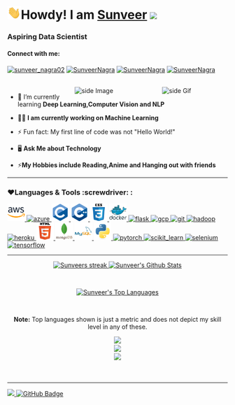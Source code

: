 <h1> <img src="https://raw.githubusercontent.com/ABSphreak/ABSphreak/master/gifs/Hi.gif" height="30px">Howdy! I am <a href="https://github.com/SIERRA117a1">Sunveer</a>
<img height="30px" src="https://emojis.slackmojis.com/emojis/images/1531849430/4246/blob-sunglasses.gif?1531849430"></h1>
<h3 align="left">Aspiring Data Scientist</h3>

<h4 align="left">Connect with me:</h4>
<p align="left">
<a href="https://instagram.com/sunveernagra_02" target="_blank"><img align="center" src="https://raw.githubusercontent.com/rahuldkjain/github-profile-readme-generator/master/src/images/icons/Social/instagram.svg" alt="sunveer_nagra02" height="25" width="30" /></a>
<a href="https://www.linkedin.com/in/sunveer-singh-nagra-998187190/" target="_blank"><img align="center" src="https://raw.githubusercontent.com/rahuldkjain/github-profile-readme-generator/master/src/images/icons/Social/linked-in-alt.svg" alt="SunveerNagra" height="25" width="30" /></a>
<a href="https://www.kaggle.com/sunveernagra" target="_blank"><img align="center" src="https://raw.githubusercontent.com/rahuldkjain/github-profile-readme-generator/master/src/images/icons/Social/kaggle.svg" alt="SunveerNagra" height="25" width="30" /></a>
<a href="mailto:sunveernagra@gmail.com" target="_blank"><img align="center" src="https://img.shields.io/badge/Gmail-D14836?style=for-the-badge&logo=gmail&logoColor=white" alt="SunveerNagra" height="25" width="80" /></a>
</p>
<br/>
<a href="https://github.com/SIERRA117a1"> <img src="https://media3.giphy.com/media/ZEB6yFbLnhyQf7g3hn/giphy.gif" alt="side Gif" align="right" width="150" height="auto"/> </a>
<a href="https://github.com/"> <img src="https://github.com/sciencepal/sciencepal/blob/master/assets/life_balance.gif" alt="side Image" align="right" width="200" height="auto" /> </a>


- 🌱 I’m currently learning **Deep Learning,Computer Vision and NLP**

- 👨‍💻 **I am currently working on Machine Learning**

- ⚡ Fun fact: My first line of code was not "Hello World!"

- :desktop_computer: **Ask Me about Technology**

- ⚡**My Hobbies include Reading,Anime and Hanging out with friends**

<hr>

<h3 align="left">❤Languages & Tools :screwdriver: :</h3>

<p align="left"> <a href="https://aws.amazon.com" target="_blank"> <img src="https://raw.githubusercontent.com/devicons/devicon/master/icons/amazonwebservices/amazonwebservices-original-wordmark.svg" alt="aws" width="40" height="40"/> </a> <a href="https://azure.microsoft.com/en-in/" target="_blank"> <img src="https://www.vectorlogo.zone/logos/microsoft_azure/microsoft_azure-icon.svg" alt="azure" width="40" height="40"/> </a> <a href="https://www.cprogramming.com/" target="_blank"> <img src="https://raw.githubusercontent.com/devicons/devicon/master/icons/c/c-original.svg" alt="c" width="40" height="40"/> </a> <a href="https://www.w3schools.com/cpp/" target="_blank"> <img src="https://raw.githubusercontent.com/devicons/devicon/master/icons/cplusplus/cplusplus-original.svg" alt="cplusplus" width="40" height="40"/> </a> <a href="https://www.w3schools.com/css/" target="_blank"> <img src="https://raw.githubusercontent.com/devicons/devicon/master/icons/css3/css3-original-wordmark.svg" alt="css3" width="40" height="40"/> </a><!-- <a href="https://www.djangoproject.com/" target="_blank"> <img src="https://raw.githubusercontent.com/devicons/devicon/master/icons/django/django-original.svg" alt="django" width="40" height="40"/>--> </a> <a href="https://www.docker.com/" target="_blank"> <img src="https://raw.githubusercontent.com/devicons/devicon/master/icons/docker/docker-original-wordmark.svg" alt="docker" width="40" height="40"/> </a> <a href="https://flask.palletsprojects.com/" target="_blank"> <img src="https://www.vectorlogo.zone/logos/pocoo_flask/pocoo_flask-icon.svg" alt="flask" width="40" height="40"/> </a> <a href="https://cloud.google.com" target="_blank"> <img src="https://www.vectorlogo.zone/logos/google_cloud/google_cloud-icon.svg" alt="gcp" width="40" height="40"/> </a> <a href="https://git-scm.com/" target="_blank"> <img src="https://www.vectorlogo.zone/logos/git-scm/git-scm-icon.svg" alt="git" width="40" height="40"/> </a> <a href="https://hadoop.apache.org/" target="_blank"> <img src="https://www.vectorlogo.zone/logos/apache_hadoop/apache_hadoop-icon.svg" alt="hadoop" width="40" height="40"/> </a> <a href="https://heroku.com" target="_blank"> <img src="https://www.vectorlogo.zone/logos/heroku/heroku-icon.svg" alt="heroku" width="40" height="40"/> </a> <a href="https://www.w3.org/html/" target="_blank"> <img src="https://raw.githubusercontent.com/devicons/devicon/master/icons/html5/html5-original-wordmark.svg" alt="html5" width="40" height="40"/> </a> <a href="https://www.mongodb.com/" target="_blank"> <img src="https://raw.githubusercontent.com/devicons/devicon/master/icons/mongodb/mongodb-original-wordmark.svg" alt="mongodb" width="40" height="40"/> </a> <a href="https://www.mysql.com/" target="_blank"> <img src="https://raw.githubusercontent.com/devicons/devicon/master/icons/mysql/mysql-original-wordmark.svg" alt="mysql" width="40" height="40"/> </a> <a href="https://www.python.org" target="_blank"> <img src="https://raw.githubusercontent.com/devicons/devicon/master/icons/python/python-original.svg" alt="python" width="40" height="40"/> </a> <a href="https://pytorch.org/" target="_blank"> <img src="https://www.vectorlogo.zone/logos/pytorch/pytorch-icon.svg" alt="pytorch" width="40" height="40"/> </a> <a href="https://scikit-learn.org/" target="_blank"> <img src="https://upload.wikimedia.org/wikipedia/commons/0/05/Scikit_learn_logo_small.svg" alt="scikit_learn" width="40" height="40"/> </a> <a href="https://www.selenium.dev" target="_blank"> <img src="https://raw.githubusercontent.com/detain/svg-logos/780f25886640cef088af994181646db2f6b1a3f8/svg/selenium-logo.svg" alt="selenium" width="40" height="40"/> </a> <a href="https://www.tensorflow.org" target="_blank"> <img src="https://www.vectorlogo.zone/logos/tensorflow/tensorflow-icon.svg" alt="tensorflow" width="40" height="40"/> </a> </p>
<hr>
<p align="center">
    <a href="https://github.com/SIERRA17a1/github-readme-streak-stats">
        <img title="🔥 Get streak stats for your profile at git.io/streak-stats" alt="Sunveers streak" src="https://github-readme-streak-stats.herokuapp.com/?user=SIERRA117a1&theme=black-ice&hide_border=true&stroke=0000&background=060A0CD0"/>
    </a>
    <a href="https://github.com/anuraghazra/github-readme-stats"><img alt="Sunveer's Github Stats" src="https://github-readme-stats.vercel.app/api?username=SIERRA117a1&show_icons=true&count_private=true&theme=react&hide_border=true&bg_color=0D1117" /></a>
</p>

<br/>
   
  <p align="center"><a href="https://github.com/SIERRA117a1/github-readme-stats"><img alt="Sunveer's Top Languages" src="https://github-readme-stats.vercel.app/api/top-langs/?username=SIERRA117a1&langs_count=8&count_private=true&layout=compact&theme=react&hide_border=true&bg_color=0D1117" /></a>
  </p>
  <br/>
  
  <p align="center"><b>Note:</b> Top languages shown is just a metric and does not depict my skill level in any of these.</p>
<div align="center">
	<img src="https://cdn.jsdelivr.net/gh/holic-x/holic-x/assets/github-contribution-grid-snake.svg" />
</div>

<div align="center">
    <img height="300px" src="https://activity-graph.herokuapp.com/graph?username=SIERRA117a1&theme=github"/>
</div>

<div align="center">
    <img height="300px" src="https://metrics.lecoq.io/SIERRA117a1?template=classic&base.indepth=false&base.hireable=false&config.timezone=Asia%2FCalcutta"/>
</div>

<!--<a href="https://github.com/SIERRA117a1/github-readme-activity-graph"><img alt="Sunveer's Activity Graph" src="https://activity-graph.herokuapp.com/graph?username=SIERRA117a1&bg_color=0D1117&color=5BCDEC&line=5BCDEC&point=FFFFFF&hide_border=true" /></a>-->

<br/>
<br/>

<hr>
<a href="https://github.com/Meghna-DAS/github-profile-views-counter">
    <img src="https://komarev.com/ghpvc/?username=SIERRA117a1">
</a>
<a href="https://github.com/SIERRA117a1?tab=followers"><img src="https://img.shields.io/github/followers/SIERRA117a1?label=Followers&style=social" alt="GitHub Badge"></a>
<!--
**SIERRA117a1/SIERRA117a1** is a ✨ _special_ ✨ repository because its `README.md` (this file) appears on your GitHub profile.
-->
